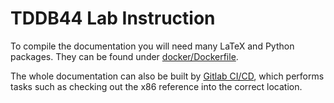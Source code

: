 TDDB44 Lab Instruction
======================

To compile the documentation you will need many LaTeX and Python packages.
They can be found under [docker/Dockerfile](docker/Dockerfile).

The whole documentation can also be built by [Gitlab CI/CD](../.gitlab-ci.yml),
which performs tasks such as checking out the x86 reference into the
correct location.
